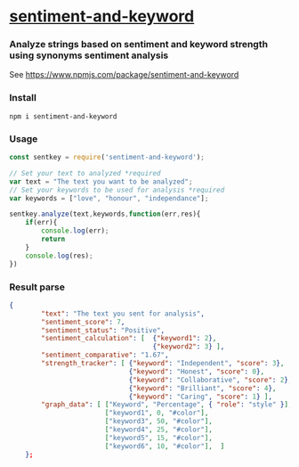 # [sentiment-and-keyword](https://www.npmjs.com/package/sentiment-and-keyword)

### Analyze strings based on sentiment and keyword strength using synonyms sentiment analysis

See https://www.npmjs.com/package/sentiment-and-keyword

### Install

```npm i sentiment-and-keyword ```

### Usage

```js
const sentkey = require('sentiment-and-keyword');

// Set your text to analyzed *required
var text = "The text you want to be analyzed";
// Set your keywords to be used for analysis *required
var keywords = ["love", "honour", "independance"];

sentkey.analyze(text,keywords,function(err,res){
    if(err){
        console.log(err);
        return
    } 
    console.log(res);
})

```

### Result parse

```json
{
        "text": "The text you sent for analysis",
        "sentiment_score": 7,
        "sentiment_status": "Positive",
        "sentiment_calculation": [  {"keyword1": 2},
                                    {"keyword2": 3} ],
        "sentiment_comparative": "1.67",
        "strength_tracker": [ {"keyword": "Independent", "score": 3},
                              {"keyword": "Honest", "score": 0},
                              {"keyword": "Collaborative", "score": 2},
                              {"keyword": "Brilliant", "score": 4},
                              {"keyword": "Caring", "score": 1} ],
        "graph_data": [ ["Keyword", "Percentage", { "role": "style" }],
                        ["keyword1", 0, "#color"],
                        ["keyword3", 50, "#color"],
                        ["keyword4", 25, "#color"],
                        ["keyword5", 15, "#color"],
                        ["keyword6", 10, "#color"],  ]
    };

```
